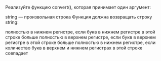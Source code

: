 Реализуйте функцию convert(), которая принимает один аргумент:

string — произвольная строка
Функция должна возвращать строку string:

полностью в нижнем регистре, если букв в нижнем регистре в этой строке больше
полностью в верхнем регистре, если букв в верхнем регистре в этой строке больше
полностью в нижнем регистре, если количество букв в верхнем и нижнем регистрах в этой строке совпадает
